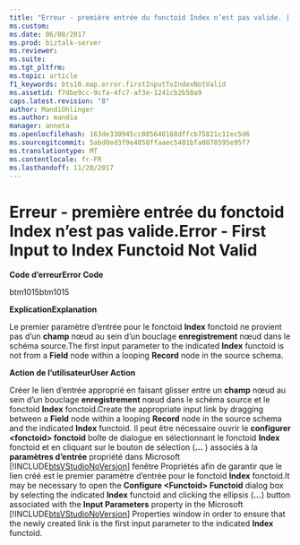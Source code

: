 ```yaml
---
title: "Erreur - première entrée du fonctoid Index n’est pas valide. | Documents Microsoft"
ms.custom: 
ms.date: 06/08/2017
ms.prod: biztalk-server
ms.reviewer: 
ms.suite: 
ms.tgt_pltfrm: 
ms.topic: article
f1_keywords: bts10.map.error.firstInputToIndexNotValid
ms.assetid: f7dbe9cc-9cfa-4fc7-af3e-1241cb2b50a9
caps.latest.revision: "8"
author: MandiOhlinger
ms.author: mandia
manager: anneta
ms.openlocfilehash: 163de330945cc085648188dffcb75821c11ec5d6
ms.sourcegitcommit: 5abd0ed3f9e4858ffaaec5481bfa8878595e95f7
ms.translationtype: MT
ms.contentlocale: fr-FR
ms.lasthandoff: 11/28/2017
---
```

# <a name="error---first-input-to-index-functoid-not-valid"></a><span data-ttu-id="69362-102">Erreur - première entrée du fonctoid Index n’est pas valide.</span><span class="sxs-lookup"><span data-stu-id="69362-102">Error - First Input to Index Functoid Not Valid</span></span>
<span data-ttu-id="69362-103">**Code d’erreur**</span><span class="sxs-lookup"><span data-stu-id="69362-103">**Error Code**</span></span>  
  
 <span data-ttu-id="69362-104">btm1015</span><span class="sxs-lookup"><span data-stu-id="69362-104">btm1015</span></span>  
  
 <span data-ttu-id="69362-105">**Explication**</span><span class="sxs-lookup"><span data-stu-id="69362-105">**Explanation**</span></span>  
  
 <span data-ttu-id="69362-106">Le premier paramètre d’entrée pour le fonctoid **Index** fonctoid ne provient pas d’un **champ** nœud au sein d’un bouclage **enregistrement** nœud dans le schéma source.</span><span class="sxs-lookup"><span data-stu-id="69362-106">The first input parameter to the indicated **Index** functoid is not from a **Field** node within a looping **Record** node in the source schema.</span></span>  
  
 <span data-ttu-id="69362-107">**Action de l’utilisateur**</span><span class="sxs-lookup"><span data-stu-id="69362-107">**User Action**</span></span>  
  
 <span data-ttu-id="69362-108">Créer le lien d’entrée approprié en faisant glisser entre un **champ** nœud au sein d’un bouclage **enregistrement** nœud dans le schéma source et le fonctoid **Index** fonctoid.</span><span class="sxs-lookup"><span data-stu-id="69362-108">Create the appropriate input link by dragging between a **Field** node within a looping **Record** node in the source schema and the indicated **Index** functoid.</span></span> <span data-ttu-id="69362-109">Il peut être nécessaire ouvrir le **configurer \<fonctoid\> fonctoid** boîte de dialogue en sélectionnant le fonctoid **Index** fonctoid et en cliquant sur le bouton de sélection (**...** ) associés à la **paramètres d’entrée** propriété dans Microsoft [!INCLUDE[btsVStudioNoVersion](../includes/btsvstudionoversion-md.md)] fenêtre Propriétés afin de garantir que le lien créé est le premier paramètre d’entrée pour le fonctoid **Index** fonctoid.</span><span class="sxs-lookup"><span data-stu-id="69362-109">It may be necessary to open the **Configure \<Functoid\> Functoid** dialog box by selecting the indicated **Index** functoid and clicking the ellipsis (**...**) button associated with the **Input Parameters** property in the Microsoft [!INCLUDE[btsVStudioNoVersion](../includes/btsvstudionoversion-md.md)] Properties window in order to ensure that the newly created link is the first input parameter to the indicated **Index** functoid.</span></span>
